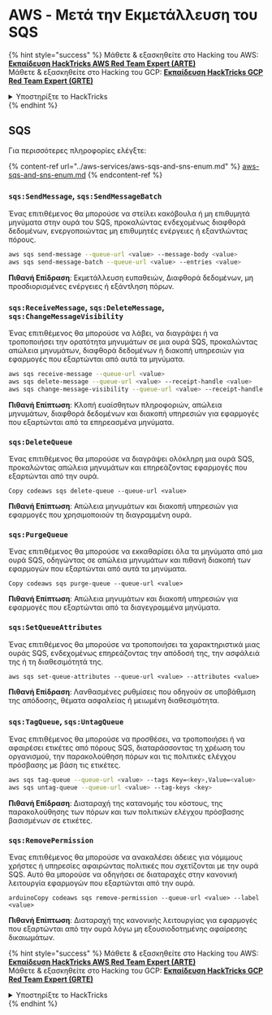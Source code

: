 # AWS - Μετά την Εκμετάλλευση του SQS

{% hint style="success" %}
Μάθετε & εξασκηθείτε στο Hacking του AWS:<img src="/.gitbook/assets/image.png" alt="" data-size="line">[**Εκπαίδευση HackTricks AWS Red Team Expert (ARTE)**](https://training.hacktricks.xyz/courses/arte)<img src="/.gitbook/assets/image.png" alt="" data-size="line">\
Μάθετε & εξασκηθείτε στο Hacking του GCP: <img src="/.gitbook/assets/image (2).png" alt="" data-size="line">[**Εκπαίδευση HackTricks GCP Red Team Expert (GRTE)**<img src="/.gitbook/assets/image (2).png" alt="" data-size="line">](https://training.hacktricks.xyz/courses/grte)

<details>

<summary>Υποστηρίξτε το HackTricks</summary>

* Ελέγξτε τα [**σχέδια συνδρομής**](https://github.com/sponsors/carlospolop)!
* **Εγγραφείτε** στην 💬 [**ομάδα Discord**](https://discord.gg/hRep4RUj7f) ή στην [**ομάδα telegram**](https://t.me/peass) ή **ακολουθήστε** μας στο **Twitter** 🐦 [**@hacktricks\_live**](https://twitter.com/hacktricks\_live)**.**
* **Μοιραστείτε κόλπα χάκερ υποβάλλοντας PRs στα** [**HackTricks**](https://github.com/carlospolop/hacktricks) και [**HackTricks Cloud**](https://github.com/carlospolop/hacktricks-cloud) αποθετήρια στο GitHub.

</details>
{% endhint %}

## SQS

Για περισσότερες πληροφορίες ελέγξτε:

{% content-ref url="../aws-services/aws-sqs-and-sns-enum.md" %}
[aws-sqs-and-sns-enum.md](../aws-services/aws-sqs-and-sns-enum.md)
{% endcontent-ref %}

### `sqs:SendMessage`, `sqs:SendMessageBatch`

Ένας επιτιθέμενος θα μπορούσε να στείλει κακόβουλα ή μη επιθυμητά μηνύματα στην ουρά του SQS, προκαλώντας ενδεχομένως διαφθορά δεδομένων, ενεργοποιώντας μη επιθυμητές ενέργειες ή εξαντλώντας πόρους.
```bash
aws sqs send-message --queue-url <value> --message-body <value>
aws sqs send-message-batch --queue-url <value> --entries <value>
```
**Πιθανή Επίδραση**: Εκμετάλλευση ευπαθειών, Διαφθορά δεδομένων, μη προσδιορισμένες ενέργειες ή εξάντληση πόρων.

### `sqs:ReceiveMessage`, `sqs:DeleteMessage`,  `sqs:ChangeMessageVisibility`

Ένας επιτιθέμενος θα μπορούσε να λάβει, να διαγράψει ή να τροποποιήσει την ορατότητα μηνυμάτων σε μια ουρά SQS, προκαλώντας απώλεια μηνυμάτων, διαφθορά δεδομένων ή διακοπή υπηρεσιών για εφαρμογές που εξαρτώνται από αυτά τα μηνύματα.
```bash
aws sqs receive-message --queue-url <value>
aws sqs delete-message --queue-url <value> --receipt-handle <value>
aws sqs change-message-visibility --queue-url <value> --receipt-handle <value> --visibility-timeout <value>
```
**Πιθανή Επίπτωση**: Κλοπή ευαίσθητων πληροφοριών, απώλεια μηνυμάτων, διαφθορά δεδομένων και διακοπή υπηρεσιών για εφαρμογές που εξαρτώνται από τα επηρεασμένα μηνύματα.

### `sqs:DeleteQueue`

Ένας επιτιθέμενος θα μπορούσε να διαγράψει ολόκληρη μια ουρά SQS, προκαλώντας απώλεια μηνυμάτων και επηρεάζοντας εφαρμογές που εξαρτώνται από την ουρά.
```arduino
Copy codeaws sqs delete-queue --queue-url <value>
```
**Πιθανή Επίπτωση**: Απώλεια μηνυμάτων και διακοπή υπηρεσιών για εφαρμογές που χρησιμοποιούν τη διαγραμμένη ουρά.

### `sqs:PurgeQueue`

Ένας επιτιθέμενος θα μπορούσε να εκκαθαρίσει όλα τα μηνύματα από μια ουρά SQS, οδηγώντας σε απώλεια μηνυμάτων και πιθανή διακοπή των εφαρμογών που εξαρτώνται από αυτά τα μηνύματα.
```arduino
Copy codeaws sqs purge-queue --queue-url <value>
```
**Πιθανή Επίπτωση**: Απώλεια μηνυμάτων και διακοπή υπηρεσιών για εφαρμογές που εξαρτώνται από τα διαγεγραμμένα μηνύματα.

### `sqs:SetQueueAttributes`

Ένας επιτιθέμενος θα μπορούσε να τροποποιήσει τα χαρακτηριστικά μιας ουράς SQS, ενδεχομένως επηρεάζοντας την απόδοσή της, την ασφάλειά της ή τη διαθεσιμότητά της.
```arduino
aws sqs set-queue-attributes --queue-url <value> --attributes <value>
```
**Πιθανή Επίδραση**: Λανθασμένες ρυθμίσεις που οδηγούν σε υποβάθμιση της απόδοσης, θέματα ασφαλείας ή μειωμένη διαθεσιμότητα.

### `sqs:TagQueue`, `sqs:UntagQueue`

Ένας επιτιθέμενος θα μπορούσε να προσθέσει, να τροποποιήσει ή να αφαιρέσει ετικέτες από πόρους SQS, διαταράσσοντας τη χρέωση του οργανισμού, την παρακολούθηση πόρων και τις πολιτικές ελέγχου πρόσβασης με βάση τις ετικέτες.
```bash
aws sqs tag-queue --queue-url <value> --tags Key=<key>,Value=<value>
aws sqs untag-queue --queue-url <value> --tag-keys <key>
```
**Πιθανή Επίδραση**: Διαταραχή της κατανομής του κόστους, της παρακολούθησης των πόρων και των πολιτικών ελέγχου πρόσβασης βασισμένων σε ετικέτες.

### `sqs:RemovePermission`

Ένας επιτιθέμενος θα μπορούσε να ανακαλέσει άδειες για νόμιμους χρήστες ή υπηρεσίες αφαιρώντας πολιτικές που σχετίζονται με την ουρά SQS. Αυτό θα μπορούσε να οδηγήσει σε διαταραχές στην κανονική λειτουργία εφαρμογών που εξαρτώνται από την ουρά.
```arduino
arduinoCopy codeaws sqs remove-permission --queue-url <value> --label <value>
```
**Πιθανή Επίπτωση**: Διαταραχή της κανονικής λειτουργίας για εφαρμογές που εξαρτώνται από την ουρά λόγω μη εξουσιοδοτημένης αφαίρεσης δικαιωμάτων. 

{% hint style="success" %}
Μάθετε & εξασκηθείτε στο Hacking του AWS:<img src="/.gitbook/assets/image.png" alt="" data-size="line">[**Εκπαίδευση HackTricks AWS Red Team Expert (ARTE)**](https://training.hacktricks.xyz/courses/arte)<img src="/.gitbook/assets/image.png" alt="" data-size="line">\
Μάθετε & εξασκηθείτε στο Hacking του GCP: <img src="/.gitbook/assets/image (2).png" alt="" data-size="line">[**Εκπαίδευση HackTricks GCP Red Team Expert (GRTE)**<img src="/.gitbook/assets/image (2).png" alt="" data-size="line">](https://training.hacktricks.xyz/courses/grte)

<details>

<summary>Υποστηρίξτε το HackTricks</summary>

* Ελέγξτε τα [**σχέδια συνδρομής**](https://github.com/sponsors/carlospolop)!
* **Εγγραφείτε** 💬 [**στην ομάδα Discord**](https://discord.gg/hRep4RUj7f) ή στην [**ομάδα telegram**](https://t.me/peass) ή **ακολουθήστε** μας στο **Twitter** 🐦 [**@hacktricks\_live**](https://twitter.com/hacktricks\_live)**.**
* **Μοιραστείτε κόλπα χάκινγκ υποβάλλοντας PRs στα** [**HackTricks**](https://github.com/carlospolop/hacktricks) και [**HackTricks Cloud**](https://github.com/carlospolop/hacktricks-cloud) αποθετήρια στο GitHub.

</details>
{% endhint %}
